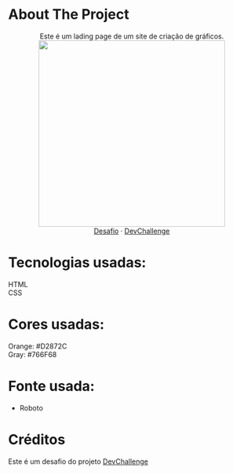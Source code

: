# About The Project
<p align="center">
  Este é um lading page de um site de criação de gráficos.<br>
  <img src="https://trello-attachments.s3.amazonaws.com/590fa7f5a8ab015d0cf88052/590fa896d2d25e50583de620/cb82a7069f698bde3bafb4ea20316951/mockuper_(1)_(1).png" width="380"          height="380">
    <br />
    <a href="https://github.com/devchallenge-io/wisegoat">Desafio</a>
    ·
    <a href="https://www.devchallenge.com.br/">DevChallenge</a>
</p>

# Tecnologias usadas: 
HTML<br>
CSS

# Cores usadas:
Orange: #D2872C<br>
Gray: #766F68

# Fonte usada:
- Roboto

# Créditos<br>
Este é um desafio do projeto <a href="https://devchallenge.now.sh/"> DevChallenge</a>

